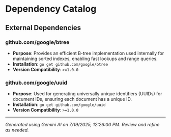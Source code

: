 # Dependency Catalog

## External Dependencies

### github.com/google/btree
- **Purpose**: Provides an efficient B-tree implementation used internally for maintaining sorted indexes, enabling fast lookups and range queries.
- **Installation**: `go get github.com/google/btree`
- **Version Compatibility**: `>=1.0.0`

### github.com/google/uuid
- **Purpose**: Used for generating universally unique identifiers (UUIDs) for document IDs, ensuring each document has a unique ID.
- **Installation**: `go get github.com/google/uuid`
- **Version Compatibility**: `>=1.0.0`



---
*Generated using Gemini AI on 7/19/2025, 12:26:00 PM. Review and refine as needed.*